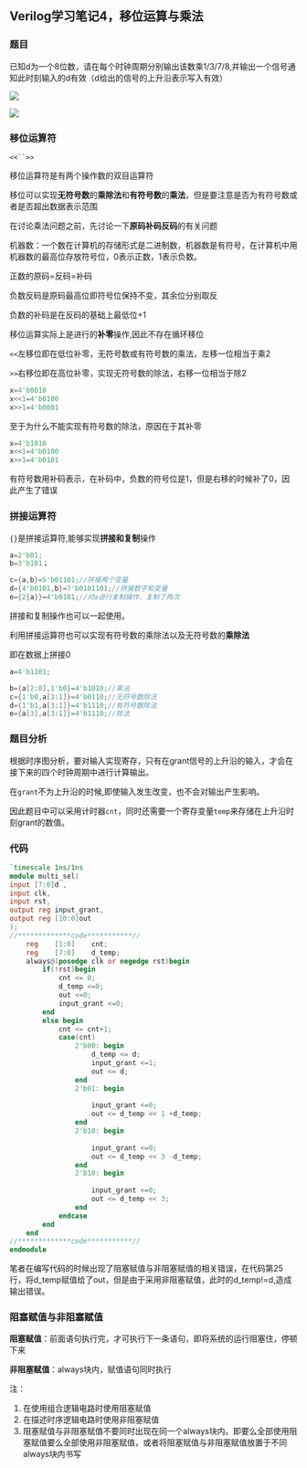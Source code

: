 ## Verilog学习笔记4，移位运算与乘法

### 题目

已知d为一个8位数，请在每个时钟周期分别输出该数乘1/3/7/8,并输出一个信号通知此时刻输入的d有效（d给出的信号的上升沿表示写入有效）

![](https://uploadfiles.nowcoder.com/images/20220315/110_1647318289820/1A8A63B78DE007D1361C622558D99390)

![](https://uploadfiles.nowcoder.com/images/20220315/110_1647318319333/C0A9FB65EE4D95CB5989F19D204C8C3D)

### 移位运算符

`<<``>>`

移位运算符是有两个操作数的双目运算符

移位可以实现**无符号数**的**乘除法**和**有符号数**的**乘法**，但是要注意是否为有符号数或者是否超出数据表示范围

在讨论乘法问题之前，先讨论一下**原码补码反码**的有关问题

机器数：一个数在计算机的存储形式是二进制数，机器数是有符号，在计算机中用机器数的最高位存放符号位，0表示正数，1表示负数。

正数的原码=反码=补码

负数反码是原码最高位即符号位保持不变，其余位分别取反

负数的补码是在反码的基础上最低位+1



移位运算实际上是进行的**补零**操作,因此不存在循环移位

`<<`左移位即在低位补零，无符号数或有符号数的乘法，左移一位相当于乘2

`>>`右移位即在高位补零，实现无符号数的除法，右移一位相当于除2

```verilog
x=4'b0010
x<<1=4'b0100
x>>1=4'b0001
```



至于为什么不能实现有符号数的除法，原因在于其补零

```verilog
x=4'b1010
x<<1=4'b0100
x>>1=4'b0101
```

有符号数用补码表示，在补码中，负数的符号位是1，但是右移的时候补了0，因此产生了错误



### 拼接运算符

`{}`是拼接运算符,能够实现**拼接和复制**操作

```verilog
a=2'b01;
b=3'b101；

c={a,b}=5'b01101;//拼接两个变量
d={4'b0101,b}=7'b0101101;//拼接数字和变量
e={2{a}}=4'b0101;//对a进行复制操作，复制了两次
```

拼接和复制操作也可以一起使用。



利用拼接运算符也可以实现有符号数的乘除法以及无符号数的**乘除法**

即在数据上拼接0

```verilog
a=4'b1101;

b={a[2:0],1'b0}=4'b1010;//乘法
c={1'b0,a[3:1]}=4'b0110;//无符号数除法
d={1'b1,a[3:1]}=4'b1110;//有符号数除法
e={a[3],a[3:1]}=4'b1110;//除法
```



### 题目分析

根据时序图分析，要对输入实现寄存，只有在grant信号的上升沿的输入，才会在接下来的四个时钟周期中进行计算输出。

在`grant`不为上升沿的时候,即使输入发生改变，也不会对输出产生影响。

因此题目中可以采用计时器`cnt`，同时还需要一个寄存变量`temp`来存储在上升沿时刻grant的数值。



### 代码

~~~verilog
`timescale 1ns/1ns
module multi_sel(
input [7:0]d ,
input clk,
input rst,
output reg input_grant,
output reg [10:0]out
);
//*************code***********//
    reg    [1:0]    cnt;
    reg    [7:0]    d_temp;
    always@(posedge clk or negedge rst)begin 
        if(!rst)begin
            cnt <= 0;
            d_temp <=0;
            out <=0;
            input_grant <=0;
        end
        else begin
            cnt <= cnt+1;
            case(cnt)
                2'b00: begin
                    d_temp <= d;
                    input_grant <=1;
                    out <= d;
                end
                2'b01: begin
                    
                    input_grant <=0;
                    out <= d_temp << 1 +d_temp;
                end
                2'b10: begin
                    
                    input_grant <=0;
                    out <= d_temp << 3 -d_temp;
                end
                2'b10: begin
                    
                    input_grant <=0;
                    out <= d_temp << 3;
                end
            endcase
        end
    end
//*************code***********//
endmodule
~~~

笔者在编写代码的时候出现了阻塞赋值与非阻塞赋值的相关错误，在代码第25行，将d_temp赋值给了out，但是由于采用非阻塞赋值，此时的d_temp!=d,造成输出错误。

### 阻塞赋值与非阻塞赋值

**阻塞赋值**：前面语句执行完，才可执行下一条语句，即将系统的运行阻塞住，停顿下来

**非阻塞赋值**：always块内，赋值语句同时执行

注：

1. 在使用组合逻辑电路时使用阻塞赋值
2. 在描述时序逻辑电路时使用非阻塞赋值
3. 阻塞赋值与非阻塞赋值不要同时出现在同一个always块内。即要么全部使用阻塞赋值要么全部使用非阻塞赋值，或者将阻塞赋值与非阻塞赋值放置于不同always块内书写